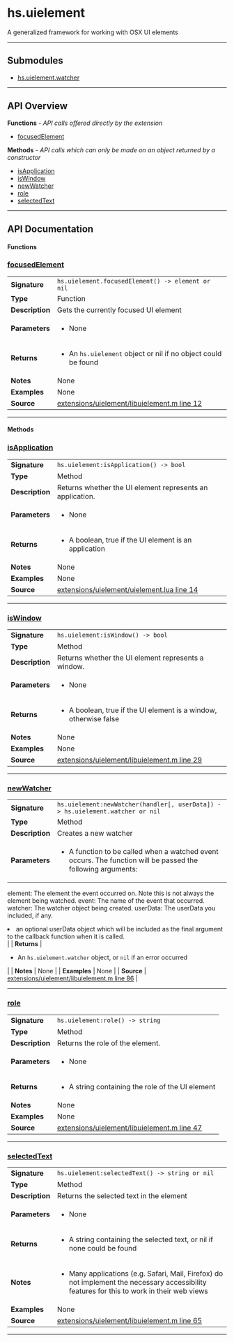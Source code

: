 # hs.uielement

A generalized framework for working with OSX UI elements

---

## Submodules
 * [hs.uielement.watcher](hs.uielement.watcher.md)

---

## API Overview
**Functions** - _API calls offered directly by the extension_
 * [focusedElement](#focusedelement)

**Methods** - _API calls which can only be made on an object returned by a constructor_
 * [isApplication](#isapplication)
 * [isWindow](#iswindow)
 * [newWatcher](#newwatcher)
 * [role](#role)
 * [selectedText](#selectedtext)


---

## API Documentation

#### Functions


### [focusedElement](#focusedelement)

|                                             |                                                                                     |
| --------------------------------------------|-------------------------------------------------------------------------------------|
| **Signature**                               | `hs.uielement.focusedElement() -> element or nil`                                                                    |
| **Type**                                    | Function                                                                     |
| **Description**                             | Gets the currently focused UI element                                                                     |
| **Parameters**                              | <ul><li>None</li></ul> |
| **Returns**                                 | <ul><li>An `hs.uielement` object or nil if no object could be found</li></ul>          |
| **Notes**                                   | None |
| **Examples**                                | None |
| **Source**                                  | [extensions/uielement/libuielement.m line 12](https://github.com/CommandPost/CommandPost-App/blob/master/extensions/uielement/libuielement.m#L12) |

---

#### Methods


### [isApplication](#isapplication)

|                                             |                                                                                     |
| --------------------------------------------|-------------------------------------------------------------------------------------|
| **Signature**                               | `hs.uielement:isApplication() -> bool`                                                                    |
| **Type**                                    | Method                                                                     |
| **Description**                             | Returns whether the UI element represents an application.                                                                     |
| **Parameters**                              | <ul><li>None</li></ul> |
| **Returns**                                 | <ul><li>A boolean, true if the UI element is an application</li></ul>          |
| **Notes**                                   | None |
| **Examples**                                | None |
| **Source**                                  | [extensions/uielement/uielement.lua line 14](https://github.com/CommandPost/CommandPost-App/blob/master/extensions/uielement/uielement.lua#L14) |

---


### [isWindow](#iswindow)

|                                             |                                                                                     |
| --------------------------------------------|-------------------------------------------------------------------------------------|
| **Signature**                               | `hs.uielement:isWindow() -> bool`                                                                    |
| **Type**                                    | Method                                                                     |
| **Description**                             | Returns whether the UI element represents a window.                                                                     |
| **Parameters**                              | <ul><li>None</li></ul> |
| **Returns**                                 | <ul><li>A boolean, true if the UI element is a window, otherwise false</li></ul>          |
| **Notes**                                   | None |
| **Examples**                                | None |
| **Source**                                  | [extensions/uielement/libuielement.m line 29](https://github.com/CommandPost/CommandPost-App/blob/master/extensions/uielement/libuielement.m#L29) |

---


### [newWatcher](#newwatcher)

|                                             |                                                                                     |
| --------------------------------------------|-------------------------------------------------------------------------------------|
| **Signature**                               | `hs.uielement:newWatcher(handler[, userData]) -> hs.uielement.watcher or nil`                                                                    |
| **Type**                                    | Method                                                                     |
| **Description**                             | Creates a new watcher                                                                     |
| **Parameters**                              | <ul><li>A function to be called when a watched event occurs.  The function will be passed the following arguments:
  element: The element the event occurred on. Note this is not always the element being watched.
  event: The name of the event that occurred.
  watcher: The watcher object being created.
  userData: The userData you included, if any.</li><li>an optional userData object which will be included as the final argument to the callback function when it is called.</li></ul> |
| **Returns**                                 | <ul><li>An `hs.uielement.watcher` object, or `nil` if an error occurred</li></ul>          |
| **Notes**                                   | None |
| **Examples**                                | None |
| **Source**                                  | [extensions/uielement/libuielement.m line 86](https://github.com/CommandPost/CommandPost-App/blob/master/extensions/uielement/libuielement.m#L86) |

---


### [role](#role)

|                                             |                                                                                     |
| --------------------------------------------|-------------------------------------------------------------------------------------|
| **Signature**                               | `hs.uielement:role() -> string`                                                                    |
| **Type**                                    | Method                                                                     |
| **Description**                             | Returns the role of the element.                                                                     |
| **Parameters**                              | <ul><li>None</li></ul> |
| **Returns**                                 | <ul><li>A string containing the role of the UI element</li></ul>          |
| **Notes**                                   | None |
| **Examples**                                | None |
| **Source**                                  | [extensions/uielement/libuielement.m line 47](https://github.com/CommandPost/CommandPost-App/blob/master/extensions/uielement/libuielement.m#L47) |

---


### [selectedText](#selectedtext)

|                                             |                                                                                     |
| --------------------------------------------|-------------------------------------------------------------------------------------|
| **Signature**                               | `hs.uielement:selectedText() -> string or nil`                                                                    |
| **Type**                                    | Method                                                                     |
| **Description**                             | Returns the selected text in the element                                                                     |
| **Parameters**                              | <ul><li>None</li></ul> |
| **Returns**                                 | <ul><li>A string containing the selected text, or nil if none could be found</li></ul>          |
| **Notes**                                   | <ul><li>Many applications (e.g. Safari, Mail, Firefox) do not implement the necessary accessibility features for this to work in their web views</li></ul> |
| **Examples**                                | None |
| **Source**                                  | [extensions/uielement/libuielement.m line 65](https://github.com/CommandPost/CommandPost-App/blob/master/extensions/uielement/libuielement.m#L65) |

---


